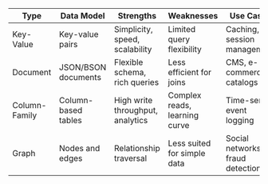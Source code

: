 
| Type            | Data Model            | Strengths                          | Weaknesses                       | Use Cases                     | Examples         |
|-----------------|-----------------------|------------------------------------|----------------------------------|-------------------------------|---------------------------------|
| Key-Value       | Key-value pairs       | Simplicity, speed, scalability    | Limited query flexibility        | Caching, session management   | Redis, DynamoDB, Riak           |
| Document        | JSON/BSON documents   | Flexible schema, rich queries     | Less efficient for joins         | CMS, e-commerce catalogs      | MongoDB, CouchDB, Firestore     |
| Column-Family   | Column-based tables   | High write throughput, analytics  | Complex reads, learning curve    | Time-series, event logging    | Cassandra, HBase, ScyllaDB      |
| Graph           | Nodes and edges       | Relationship traversal            | Less suited for simple data      | Social networks, fraud detection | Neo4j, Neptune, ArangoDB     |
